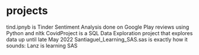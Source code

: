 # projects

tind.ipnyb is Tinder Sentiment Analysis done on Google Play reviews using Python and nltk
CovidProject is a SQL Data Exploration project that explores data up until late May 2022
Santiaguel_Learning_SAS.sas is exactly how it sounds: Lanz is learning SAS
